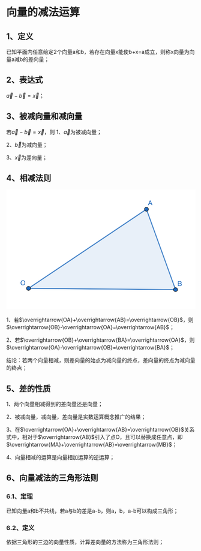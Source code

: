 # 向量的减法运算
## 1、定义
已知平面内任意给定2个向量a和b，若存在向量x能使b+x=a成立，则称x向量为向量a减b的差向量；

## 2、表达式
$\vec a-\vec b=\vec x$；

## 3、被减向量和减向量
若$\vec a-\vec b=\vec x$，则
1、$\vec a$为被减向量；

2、$\vec b$为减向量；

3、$\vec x$为差向量；

## 4、相减法则
![](../images/向量05.png)

1、若$\overrightarrow{OA}+\overrightarrow{AB}=\overrightarrow{OB}$，则$\overrightarrow{OB}-\overrightarrow{OA}=\overrightarrow{AB}$；

2、若$\overrightarrow{OB}+\overrightarrow{BA}=\overrightarrow{OA}$，则$\overrightarrow{OA}-\overrightarrow{OB}=\overrightarrow{BA}$；

结论：若两个向量相减，则差向量的始点为减向量的终点，差向量的终点为减向量的终点；

## 5、差的性质
1、两个向量相减得到的差向量还是向量；

2、被减向量，减向量，差向量是实数运算概念推广的结果；

3、在$\overrightarrow{OA}+\overrightarrow{AB}=\overrightarrow{OB}$关系式中，相对于$\overrightarrow{AB}$引入了点O，且可以替换成任意点，即$\overrightarrow{MA}+\overrightarrow{AB}=\overrightarrow{MB}$；

4、向量相减的运算是向量相加运算的逆运算；

## 6、向量减法的三角形法则
### 6.1、定理
已知向量a和b不共线，若a与b的差是a-b，则a，b，a-b可以构成三角形；

### 6.2、定义
依据三角形的三边的向量性质，计算差向量的方法称为三角形法则；
